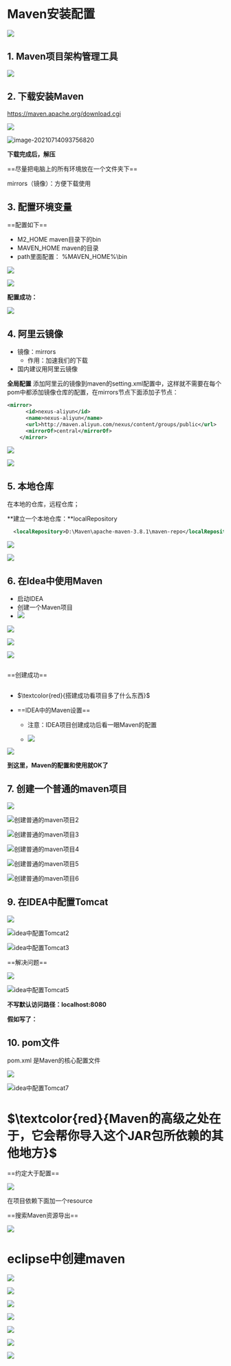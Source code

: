 # Maven安装配置

![](img/%E4%B8%BA%E4%BB%80%E4%B9%88%E5%AD%A6maven.png)

## 1. Maven项目架构管理工具

![](img/Maven%E9%A1%B9%E7%9B%AE%E6%9E%B6%E6%9E%84%E7%AE%A1%E7%90%86%E5%B7%A5%E5%85%B7.png)

## 2. 下载安装Maven

https://maven.apache.org/download.cgi

![](img/maven%E4%B8%8B%E8%BD%BD.png)

![image-20210714093756820]()

**下载完成后，解压**

==尽量把电脑上的所有环境放在一个文件夹下==

mirrors（镜像）：方便下载使用

## 3. 配置环境变量

==配置如下==

- M2_HOME		  maven目录下的bin
- MAVEN_HOME   maven的目录
- path里面配置： %MAVEN_HOME%\bin

![](img/maven%E9%85%8D%E7%BD%AE.png)

![](img/maven%E9%85%8D%E7%BD%AE2.png)

**配置成功：**

![](img/%E9%85%8D%E7%BD%AE%E6%88%90%E5%8A%9F.png)

## 4. 阿里云镜像

- 镜像：mirrors
  - 作用：加速我们的下载
- 国内建议用阿里云镜像

**全局配置**
添加阿里云的镜像到maven的setting.xml配置中，这样就不需要在每个pom中都添加镜像仓库的配置，在mirrors节点下面添加子节点：

```xml
<mirror>      
	  <id>nexus-aliyun</id>    
	  <name>nexus-aliyun</name>  
	  <url>http://maven.aliyun.com/nexus/content/groups/public</url>    
	  <mirrorOf>central</mirrorOf>      
	</mirror>

```

![](img/setting.xml.png)

![](img/%E9%85%8D%E7%BD%AE%E9%95%9C%E5%83%8F.png)

## 5. 本地仓库

在本地的仓库，远程仓库；

**建立一个本地仓库：**localRepository

```xml
  <localRepository>D:\Maven\apache-maven-3.8.1\maven-repo</localRepository>
```

![](img/%E9%BB%98%E8%AE%A4%E4%BB%93%E5%BA%93%E5%9C%B0%E5%9D%80.png)

![](img/maven%E4%BB%93%E5%BA%93%E9%85%8D%E7%BD%AE.png)

## 6. 在Idea中使用Maven

- 启动IDEA
- 创建一个Maven项目
- ![](img/%E5%88%9B%E5%BB%BAmavenWeb%E9%A1%B9%E7%9B%AE.png)

![](img/%E9%A1%B9%E7%9B%AE%E9%85%8D%E7%BD%AE2.png)

![](img/maven%E5%BB%BA%E7%AB%8B%E9%A1%B9%E7%9B%AE.png)

![](img/maven%E5%BB%BA%E7%AB%8B%E9%A1%B9%E7%9B%AE3.png)

![]()

==创建成功==

![]()

- $\textcolor{red}{搭建成功看项目多了什么东西}$

- ==IDEA中的Maven设置==

  - 注意：IDEA项目创建成功后看一眼Maven的配置

  - ![](img/IDEa%E4%B8%AD%E4%BF%AE%E6%94%B9maven.png)

    

![](img/%E8%87%AA%E5%8A%A8%E5%AF%BC%E5%85%A5%E6%BA%90%E7%A0%81.png)

**到这里，Maven的配置和使用就OK了**

## 7. 创建一个普通的maven项目



![](img/%E5%88%9B%E5%BB%BA%E6%99%AE%E9%80%9A%E7%9A%84maven%E9%A1%B9%E7%9B%AE.png)

![创建普通的maven项目2](img/%E5%88%9B%E5%BB%BA%E6%99%AE%E9%80%9A%E7%9A%84maven%E9%A1%B9%E7%9B%AE2.png)

![创建普通的maven项目3](img/%E5%88%9B%E5%BB%BA%E6%99%AE%E9%80%9A%E7%9A%84maven%E9%A1%B9%E7%9B%AE3.png)

![创建普通的maven项目4](img/%E5%88%9B%E5%BB%BA%E6%99%AE%E9%80%9A%E7%9A%84maven%E9%A1%B9%E7%9B%AE4.png)

![创建普通的maven项目5](img/%E5%88%9B%E5%BB%BA%E6%99%AE%E9%80%9A%E7%9A%84maven%E9%A1%B9%E7%9B%AE5.png)

![创建普通的maven项目6](img/%E5%88%9B%E5%BB%BA%E6%99%AE%E9%80%9A%E7%9A%84maven%E9%A1%B9%E7%9B%AE6.png)



## 9. 在IDEA中配置Tomcat

 

![](img/idea%E4%B8%AD%E9%85%8D%E7%BD%AETomcat.png)

![idea中配置Tomcat2](img/idea%E4%B8%AD%E9%85%8D%E7%BD%AETomcat2.png)

![idea中配置Tomcat3](img/idea%E4%B8%AD%E9%85%8D%E7%BD%AETomcat3.png)



==解决问题==

![](img/idea%E4%B8%AD%E9%85%8D%E7%BD%AETomcat4.png)

![idea中配置Tomcat5](img/idea%E4%B8%AD%E9%85%8D%E7%BD%AETomcat5.png)



**不写默认访问路径：localhost:8080**

**假如写了：**

## 10. pom文件

pom.xml 是Maven的核心配置文件

![](img/idea%E4%B8%AD%E9%85%8D%E7%BD%AETomcat6.png)

![idea中配置Tomcat7](img/idea%E4%B8%AD%E9%85%8D%E7%BD%AETomcat7.png)



# $\textcolor{red}{Maven的高级之处在于，它会帮你导入这个JAR包所依赖的其他地方}$

==约定大于配置==

![](img/resource%E8%A7%A3%E5%86%B3%E6%96%B9%E6%A1%88.png)

在项目依赖下面加一个resource

==搜索Maven资源导出==

![](img/%E8%B5%84%E6%BA%90%E5%AF%BC%E5%87%BA.png)

# eclipse中创建maven

![](Idea%E9%87%8C%E9%9D%A2%E9%85%8D%E7%BD%AEmaven.assets/eclipse%E4%B8%AD%E7%9A%84maven%E7%9A%84%E9%85%8D%E7%BD%AE.png)

![](Idea%E9%87%8C%E9%9D%A2%E9%85%8D%E7%BD%AEmaven.assets/%E9%85%8D%E7%BD%AE2.png)

![](Idea%E9%87%8C%E9%9D%A2%E9%85%8D%E7%BD%AEmaven.assets/%E9%85%8D%E7%BD%AE3.png)

![](Idea%E9%87%8C%E9%9D%A2%E9%85%8D%E7%BD%AEmaven.assets/%E5%88%9B%E5%BB%BA1.png)

![](Idea%E9%87%8C%E9%9D%A2%E9%85%8D%E7%BD%AEmaven.assets/%E5%88%9B%E5%BB%BA2.png)

![](Idea%E9%87%8C%E9%9D%A2%E9%85%8D%E7%BD%AEmaven.assets/%E5%88%9B%E5%BB%BA3.png)

![](Idea%E9%87%8C%E9%9D%A2%E9%85%8D%E7%BD%AEmaven.assets/%E5%88%9B%E5%BB%BA4.png)


